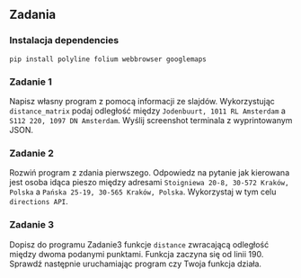 ## Zadania

### Instalacja dependencies
`pip install polyline folium webbrowser googlemaps` 

### Zadanie 1
Napisz własny program z pomocą informacji ze slajdów. Wykorzystując `distance_matrix` podaj odległość między `Jodenbuurt, 1011 RL Amsterdam` a `S112 220, 1097 DN Amsterdam`. Wyślij screenshot terminala z wyprintowanym JSON.

### Zadanie 2
Rozwiń program z zdania pierwszego. Odpowiedz na pytanie jak kierowana jest osoba idąca pieszo między adresami `Stoigniewa 20-8, 30-572 Kraków, Polska` a `Pańska 25-19, 30-565 Kraków, Polska`. Wykorzystaj w tym celu `directions API`.

### Zadanie 3
Dopisz do programu Zadanie3 funkcje `distance` zwracającą odległość między dwoma podanymi punktami. Funkcja zaczyna się od linii 190. Sprawdź następnie uruchamiając program czy Twoja funkcja działa.
